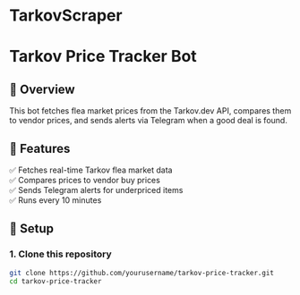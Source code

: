 # TarkovScraper
# Tarkov Price Tracker Bot

## 🔹 Overview
This bot fetches flea market prices from the Tarkov.dev API, compares them to vendor prices, and sends alerts via Telegram when a good deal is found.

## 🔹 Features
✅ Fetches real-time Tarkov flea market data  
✅ Compares prices to vendor buy prices  
✅ Sends Telegram alerts for underpriced items  
✅ Runs every 10 minutes  

## 🔹 Setup

### 1. Clone this repository
```bash
git clone https://github.com/yourusername/tarkov-price-tracker.git
cd tarkov-price-tracker
